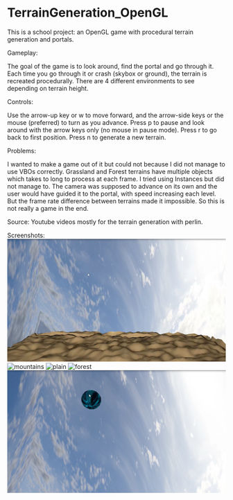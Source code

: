 # TerrainGeneration_OpenGL
This is a school project: an OpenGL game with procedural terrain generation and portals.

Gameplay:

The goal of the game is to look around, find the portal and go through it.
Each time you go through it or crash (skybox or ground), the terrain is recreated procedurally.
There are 4 different environments to see depending on terrain height.

Controls:

Use the arrow-up key or w to move forward, and the arrow-side keys or the mouse (preferred) to turn 
as you advance.
Press p to pause and look around with the arrow keys only (no mouse in pause mode).
Press r to go back to first position.
Press n to generate a new terrain.

Problems:

I wanted to make a game out of it but could not because I did not manage to use VBOs correctly.
Grassland and Forest terrains have multiple objects which takes to long to process at each frame.
I tried using Instances but did not manage to.
The camera was supposed to advance on its own and the user would have guided it to the portal,
with speed increasing each level. But the frame rate difference between terrains made it impossible.
So this is not really a game in the end.

Source:
Youtube videos mostly for the terrain generation with perlin.

Screenshots:
![desert](/screenshots/screenshot_desert.png)
![mountains](/screenshots/screenshot_mountains.png)
![plain](/screenshots/screenshot_plain.png)
![forest](/screenshots/screenshot_forest.png)
![portal](/screenshots/screenshot_portal.png)
